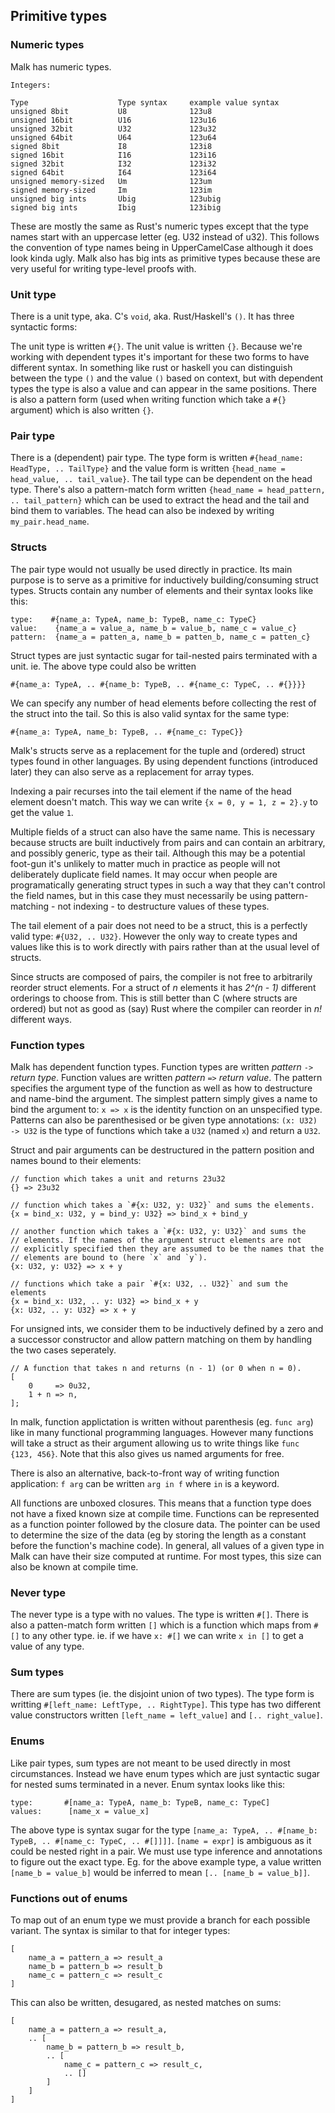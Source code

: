 ## Primitive types

### Numeric types

Malk has numeric types.

    Integers:

    Type                    Type syntax     example value syntax
    unsigned 8bit           U8              123u8
    unsigned 16bit          U16             123u16
    unsigned 32bit          U32             123u32
    unsigned 64bit          U64             123u64
    signed 8bit             I8              123i8
    signed 16bit            I16             123i16
    signed 32bit            I32             123i32
    signed 64bit            I64             123i64
    unsigned memory-sized   Um              123um
    signed memory-sized     Im              123im
    unsigned big ints       Ubig            123ubig
    signed big ints         Ibig            123ibig

These are mostly the same as Rust's numeric types except that the type names
start with an uppercase letter (eg. U32 instead of u32). This follows the
convention of type names being in UpperCamelCase although it does look kinda
ugly. Malk also has big ints as primitive types because these are very useful
for writing type-level proofs with.

### Unit type

There is a unit type, aka. C's `void`, aka. Rust/Haskell's `()`. It has three
syntactic forms:

The unit type is written `#{}`. The unit value is written `{}`. Because we're
working with dependent types it's important for these two forms to have
different syntax. In something like rust or haskell you can distinguish between
the type `()` and the value `()` based on context, but with dependent types the
type is also a value and can appear in the same positions. There is also a
pattern form (used when writing function which take a `#{}` argument) which is
also written `{}`.

### Pair type

There is a (dependent) pair type. The type form is written `#{head_name:
HeadType, .. TailType}` and the value form is written `{head_name = head_value,
.. tail_value}`. The tail type can be dependent on the head type. There's also
a pattern-match form written `{head_name = head_pattern, .. tail_pattern}`
which can be used to extract the head and the tail and bind them to variables.
The head can also be indexed by writing `my_pair.head_name`.

### Structs

The pair type would not usually be used directly in practice. Its main purpose is to
serve as a primitive for inductively building/consuming struct types. Structs contain
any number of elements and their syntax looks like this:

    type:    #{name_a: TypeA, name_b: TypeB, name_c: TypeC}
    value:    {name_a = value_a, name_b = value_b, name_c = value_c}
    pattern:  {name_a = patten_a, name_b = patten_b, name_c = patten_c}

Struct types are just syntactic sugar for tail-nested pairs terminated with a
unit. ie. The above type could also be written
    
    #{name_a: TypeA, .. #{name_b: TypeB, .. #{name_c: TypeC, .. #{}}}}

We can specify any number of head elements before collecting the rest of the
struct into the tail. So this is also valid syntax for the same type:

    #{name_a: TypeA, name_b: TypeB, .. #{name_c: TypeC}}

Malk's structs serve as a replacement for the tuple and (ordered) struct types
found in other languages. By using dependent functions (introduced later) they
can also serve as a replacement for array types.

Indexing a pair recurses into the tail element if the name of the head element
doesn't match. This way we can write `{x = 0, y = 1, z = 2}.y` to get the value
`1`.

Multiple fields of a struct can also have the same name. This is necessary
because structs are built inductively from pairs and can contain an arbitrary,
and possibly generic, type as their tail.  Although this may be a potential
foot-gun it's unlikely to matter much in practice as people will not
deliberately duplicate field names. It may occur when people are
programatically generating struct types in such a way that they can't control
the field names, but in this case they must necessarily be using
pattern-matching - not indexing - to destructure values of these types.

The tail element of a pair does not need to be a struct, this is a perfectly
valid type: `#{U32, .. U32}`. However the only way to create types and values
like this is to work directly with pairs rather than at the usual level of
structs.

Since structs are composed of pairs, the compiler is not free to arbitrarily
reorder struct elements. For a struct of *n* elements it has *2^(n - 1)*
different orderings to choose from. This is still better than C (where structs
are ordered) but not as good as (say) Rust where the compiler can reorder in
*n!* different ways.

### Function types

Malk has dependent function types. Function types are written *pattern* `->`
*return type*. Function values are written *pattern* `=>` *return value*. The
pattern specifies the argument type of the function as well as how to
destructure and name-bind the argument. The simplest pattern simply gives a
name to bind the argument to: `x => x` is the identity function on an
unspecified type. Patterns can also be parenthesised or be given type
annotations: `(x: U32) -> U32` is the type of functions which take a `U32`
(named `x`) and return a `U32`.

Struct and pair arguments can be destructured in the pattern position and names
bound to their elements:

    // function which takes a unit and returns 23u32
    {} => 23u32

    // function which takes a `#{x: U32, y: U32}` and sums the elements.
    {x = bind_x: U32, y = bind_y: U32} => bind_x + bind_y

    // another function which takes a `#{x: U32, y: U32}` and sums the
    // elements. If the names of the argument struct elements are not
    // explicitly specified then they are assumed to be the names that the
    // elements are bound to (here `x` and `y`).
    {x: U32, y: U32} => x + y

    // functions which take a pair `#{x: U32, .. U32}` and sum the elements
    {x = bind_x: U32, .. y: U32} => bind_x + y
    {x: U32, .. y: U32} => x + y

For unsigned ints, we consider them to be inductively defined by a zero and a
successor constructor and allow pattern matching on them by handling the two
cases seperately.

    // A function that takes n and returns (n - 1) (or 0 when n = 0).
    [
        0     => 0u32,
        1 + n => n,
    ];

In malk, function applictation is written without parenthesis (eg. `func arg`)
like in many functional programming languages. However many functions will take
a struct as their argument allowing us to write things like `func {123, 456}`.
Note that this also gives us named arguments for free.

There is also an alternative, back-to-front way of writing function
application: `f arg` can be written `arg in f` where `in` is a keyword.

All functions are unboxed closures. This means that a function type does not
have a fixed known size at compile time. Functions can be represented as a
function pointer followed by the closure data. The pointer can be used to
determine the size of the data (eg by storing the length as a constant before
the function's machine code). In general, all values of a given type in Malk
can have their size computed at runtime. For most types, this size can also
be known at compile time.

### Never type

The never type is a type with no values. The type is written `#[]`. There is
also a patten-match form written `[]` which is a function which maps from `#[]`
to any other type. ie. if we have `x: #[]` we can write `x in []` to get a
value of any type.

### Sum types

There are sum types (ie. the disjoint union of two types). The type form is
writting `#[left_name: LeftType, .. RightType]`. This type has two different
value constructors written `[left_name = left_value]` and `[.. right_value]`.

### Enums

Like pair types, sum types are not meant to be used directly in most
circumstances. Instead we have enum types which are just syntactic sugar for
nested sums terminated in a never. Enum syntax looks like this:

    type:       #[name_a: TypeA, name_b: TypeB, name_c: TypeC]
    values:      [name_x = value_x]

The above type is syntax sugar for the type `[name_a: TypeA, .. #[name_b:
TypeB, .. #[name_c: TypeC, .. #[]]]]`.  `[name = expr]` is ambiguous as it
could be nested right in a pair. We must use type inference and annotations to
figure out the exact type. Eg. for the above example type, a value written
`[name_b = value_b]` would be inferred to mean `[.. [name_b = value_b]]`.

### Functions out of enums

To map out of an enum type we must provide a branch for each possible variant.
The syntax is similar to that for integer types:

    [
        name_a = pattern_a => result_a
        name_b = pattern_b => result_b
        name_c = pattern_c => result_c
    ]

This can also be written, desugared, as nested matches on sums:

    [
        name_a = pattern_a => result_a,
        .. [
            name_b = pattern_b => result_b,
            .. [
                name_c = pattern_c => result_c,
                .. []
            ]
        ]
    ]


